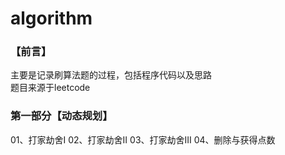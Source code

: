 # algorithm
### 【前言】

主要是记录刷算法题的过程，包括程序代码以及思路  
题目来源于leetcode  

### 第一部分【动态规划】 
01、打家劫舍I
02、打家劫舍II
03、打家劫舍III
04、删除与获得点数
